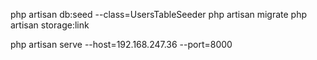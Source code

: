 php artisan db:seed --class=UsersTableSeeder
php artisan migrate
php artisan storage:link

php artisan serve --host=192.168.247.36 --port=8000